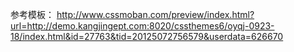 参考模板：
http://www.cssmoban.com/preview/index.html?url=http://demo.kangjingept.com:8020/cssthemes6/oyqj-0923-18/index.html&id=27763&tid=20125072756579&userdata=626670